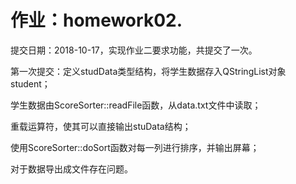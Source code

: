 #  作业：homework02.

提交日期：2018-10-17，实现作业二要求功能，共提交了一次。

第一次提交：定义studData类型结构，将学生数据存入QStringList对象student；

学生数据由ScoreSorter::readFile函数，从data.txt文件中读取；

重载运算符，使其可以直接输出stuData结构；

使用ScoreSorter::doSort函数对每一列进行排序，并输出屏幕；

对于数据导出成文件存在问题。
